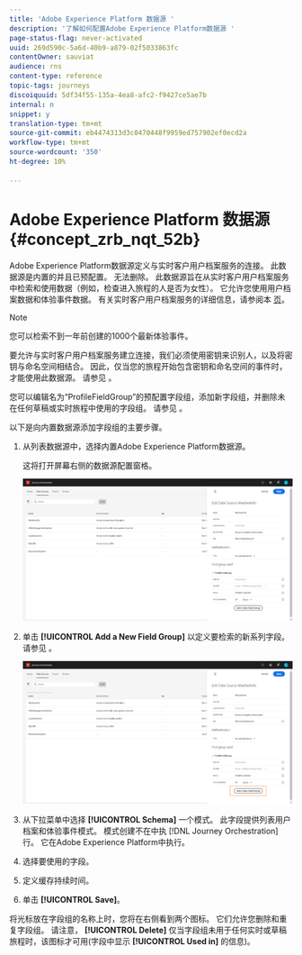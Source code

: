 ```yaml
---
title: 'Adobe Experience Platform 数据源 '
description: '了解如何配置Adobe Experience Platform数据源 '
page-status-flag: never-activated
uuid: 269d590c-5a6d-40b9-a879-02f5033863fc
contentOwner: sauviat
audience: rns
content-type: reference
topic-tags: journeys
discoiquuid: 5df34f55-135a-4ea8-afc2-f9427ce5ae7b
internal: n
snippet: y
translation-type: tm+mt
source-git-commit: eb4474313d3c0470448f9959ed757902ef0ecd2a
workflow-type: tm+mt
source-wordcount: '350'
ht-degree: 10%

---
```



# Adobe Experience Platform 数据源 {#concept_zrb_nqt_52b}

Adobe Experience Platform数据源定义与实时客户用户档案服务的连接。 此数据源是内置的并且已预配置。 无法删除。 此数据源旨在从实时客户用户档案服务中检索和使用数据（例如，检查进入旅程的人是否为女性）。 它允许您使用用户档案数据和体验事件数据。 有关实时客户用户档案服务的详细信息，请参阅本 [页](https://docs.adobe.com/content/help/zh-Hans/experience-platform/profile/home.html)。

>[!NOTE]
>
>您可以检索不到一年前创建的1000个最新体验事件。

要允许与实时客户用户档案服务建立连接，我们必须使用密钥来识别人，以及将密钥与命名空间相结合。 因此，仅当您的旅程开始包含密钥和命名空间的事件时，才能使用此数据源。 请参见 [](../building-journeys/journey.md)。

您可以编辑名为“ProfileFieldGroup”的预配置字段组，添加新字段组，并删除未在任何草稿或实时旅程中使用的字段组。 请参见 [](../datasource/field-groups.md)。

以下是向内置数据源添加字段组的主要步骤。

1. 从列表数据源中，选择内置Adobe Experience Platform数据源。

   这将打开屏幕右侧的数据源配置窗格。

   ![](../assets/journey23.png)

1. 单击 **[!UICONTROL Add a New Field Group]** 以定义要检索的新系列字段。 请参见 [](../datasource/field-groups.md)。

   ![](../assets/journey24.png)

1. 从下拉菜单中选择 **[!UICONTROL Schema]** 一个模式。 此字段提供列表用户档案和体验事件模式。 模式创建不在中执 [!DNL Journey Orchestration]行。 它在Adobe Experience Platform中执行。
1. 选择要使用的字段。
1. 定义缓存持续时间。
1. 单击 **[!UICONTROL Save]**。

将光标放在字段组的名称上时，您将在右侧看到两个图标。 它们允许您删除和重复字段组。 请注意， **[!UICONTROL Delete]** 仅当字段组未用于任何实时或草稿旅程时，该图标才可用(字段中显示 **[!UICONTROL Used in]** 的信息)。
